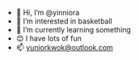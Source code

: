 - 👋 Hi, I’m @yinniora
- 👀 I’m interested in basketball
- 🌱 I’m currently learning something
- 😊 I have lots of fun
- 📫 yuniorkwok@outlook.com

<!---
yinniora/yinniora is a ✨ special ✨ repository because its `README.md` (this file) appears on your GitHub profile.
You can click the Preview link to take a look at your changes.
--->
